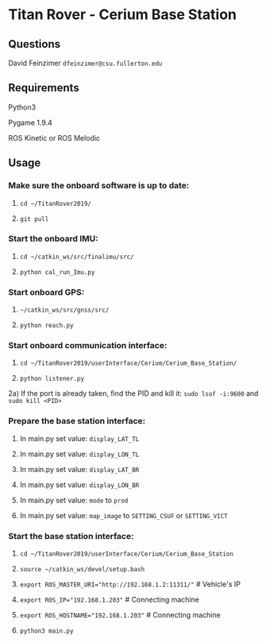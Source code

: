 # Titan Rover - Cerium Base Station


## Questions

David Feinzimer `dfeinzimer@csu.fullerton.edu`



## Requirements

Python3

Pygame 1.9.4

ROS Kinetic or ROS Melodic



## Usage

### Make sure the onboard software is up to date:

1) `cd ~/TitanRover2019/`

2) `git pull`


### Start the onboard IMU:

1) `cd ~/catkin_ws/src/finalimu/src/`

2) `python cal_run_Imu.py`


### Start onboard GPS:

1) `~/catkin_ws/src/gnss/src/`

2) `python reach.py`


### Start onboard communication interface:

1) `cd ~/TitanRover2019/userInterface/Cerium/Cerium_Base_Station/`

2) `python listener.py`

2a) If the port is already taken, find the PID and kill it:
  `sudo lsof -i:9600`
   and
  `sudo kill <PID>`


### Prepare the base station interface:
  
1) In main.py set value: `display_LAT_TL`
  
2) In main.py set value: `display_LON_TL`
  
3) In main.py set value: `display_LAT_BR`
  
4) In main.py set value: `display_LON_BR`
  
5) In main.py set value: `mode` to `prod`
  
6) In main.py set value: `map_image` to `SETTING_CSUF` or `SETTING_VICT`


### Start the base station interface:

1) `cd ~/TitanRover2019/userInterface/Cerium/Cerium_Base_Station`

2) `source ~/catkin_ws/devel/setup.bash`

3) `export ROS_MASTER_URI="http://192.168.1.2:11311/"` # Vehicle's IP

4) `export ROS_IP="192.168.1.203"` # Connecting machine

5) `export ROS_HOSTNAME="192.168.1.203"` # Connecting machine
 5) `python3 main.py`
